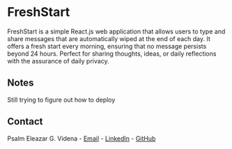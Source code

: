 # FreshStart
FreshStart is a simple React.js web application that allows users to type and share messages that are automatically wiped at the end of each day. It offers a fresh start every morning, ensuring that no message persists beyond 24 hours. Perfect for sharing thoughts, ideas, or daily reflections with the assurance of daily privacy.

## Notes
Still trying to figure out how to deploy

## Contact
Psalm Eleazar G. Videna - [Email](mailto:videna.psalmeleazar@gmail.com) - [LinkedIn](https://www.linkedin.com/in/pevidena/) - [GitHub](https://github.com/P541M)
